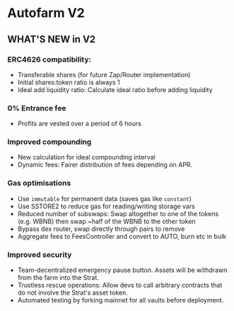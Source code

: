 Autofarm V2
===========

## WHAT'S NEW in V2

### ERC4626 compatibility:
- Transferable shares (for future Zap/Router implementation)
- Initial shares:token ratio is always 1
- Ideal add liquidity ratio: Calculate ideal ratio before adding liquidity

### 0% Entrance fee
- Profits are vested over a period of 6 hours

### Improved compounding
- New calculation for ideal compounding interval
- Dynamic fees: Fairer distribution of fees depending on APR.

### Gas optimisations
- Use `immutable` for permanent data (saves gas like `constant`)
- Use SSTORE2 to reduce gas for reading/writing storage vars
- Reduced number of subswaps: Swap altogether to one of the tokens (e.g. WBNB) then swap ~half of the WBNB to the other token
- Bypass dex router, swap directly through pairs to remove
- Aggregate fees to FeesController and convert to AUTO, burn etc in bulk

### Improved security
- Team-decentralized emergency pause button. Assets will be withdrawn from the farm into the Strat.
- Trustless rescue operations: Allow devs to call arbitrary contracts that do not involve the Strat's asset token.
- Automated testing by forking mainnet for all vaults before deployment.


